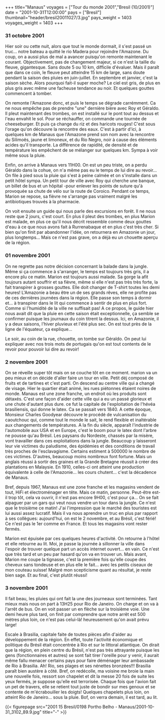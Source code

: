 +++
title="Manaus"
voyages = ["Tour du monde 2001","Bresil (10/2001)"]
date = "2001-10-31T12:00:00"
pays = ["Bresil"]
thumbnail="header/bresil20011027/3.jpg"
pays_weight = 1403
voyages_weight = 1403
+++
### 31 octobre 2001

Hier soir ou cette nuit, alors que tout le monde dormait, il s'est passé un 
truc... notre bateau a quitté le rio Madera pour rejoindre l'Amazone. Du coup, 
on a aussi plus de mal a avancer puisqu'on remonte maintenant le courant. Objectivement, 
pas de changement majeur, si ce n'est la taille du fleuve, gigantesque. Sans 
doute 5 ou 10 km, difficile d'évaluer. Mais il paraît que dans ce coin, le fleuve 
peut atteindre 15 km de large, sans doute pendant la saison des pluies en juin-juillet. 
En septembre et janvier, c'est la saison sèche. Alors pourquoi fait-il super 
moche? Le ciel est gris, de plus en plus gris avec même une facheuse tendance 
au noir. Et quelques gouttes commencent à tomber.

On remonte l'Amazone donc, et puis le temps se dégrade carrémment. Ca ne nous 
empêche pas de prendre "une" dernière bière avec Roy et Géraldo. Il pleut maintenant 
des trombes, on est installé sur le pont tout au dessus et l'eau envahit le 
sol. Pour se réchauffer, on commande une tournée de cheeseburger. Et puis ça 
change du riz et des haricots rouges! C'est sous l'orage qu'on découvre la rencontre 
des eaux. C'est à partir d'ici, à quelques km de Manaus que l'Amazone prend 
son nom avec la rencontre du Silimoës, jaune et limoneux, et du Rio Negro, noir 
à cause des éléments acides qu'il transporte. La différence de rapidité, de 
densité et de température les empêchent de se mélanger sur quelques km. Sympa 
à voir même sous la pluie. 

Enfin, on arrive à Manaus vers 11H00. On est un peu triste, on a perdu Géraldo 
dans la cohue, on n'a même pas eu le temps de lui dire au revoir... On file 
à pied sous la pluie qui s'est à peine calmée et on s'installe dans un petit 
hôtel sympa. Un petit tour de ville avec Roy qui cherche une banque, un billet 
de bus et un hôpital -pour enlever les points de suture qu'à provoquée sa chute 
de vélo sur la route de Coroico. Pendant ce temps, Marion se repose, sa fièvre 
ne s'arrange pas vraiment malgré les antibiotiques trouvés à la pharmacie.

On voit ensuite un guide qui nous parle des excursions en forêt. Il ne nous 
reste que 2 jours, c'est court. En plus il pleut des trombes, en plus Marion 
est malade, en plus ce qu'il nous décrit ressemble comme deux gouttes d'eau 
à ce que nous avons fait à Rurrenabaque et en plus c'est très cher. Si bien 
qu'on finit par abandonner l'idée, on retournera en Amazonie un jour, plus longtemps... 
Mais ce n'est pas grave, on a déjà eu un chouette aperçu de la région.

### 01 novembre 2001

On ne regrette pas notre décision concernant la balade dans la jungle. Même 
si ça commence à s'arranger, le temps est toujours très gris, il a encore plu 
ce matin. Marion est toujours aussi malade. Sa gorge la afit toujours autant 
souffrir et sa fièvre, même si elle n'est pas très très forte, la fait transpirer 
à grosses gouttes. Elle doit changer de T-shirt toutes les demi heures! L'Amazonie 
a beau être un de ses grands rêves, elle ne profite pas de ces dernières journées 
dans la région. Elle passe son temps à dormir et... à transpirer dans le lit 
qui commence à sentir de plus en plus fort. Comme si l'humidité de la ville 
ne suffisait pas! A ce propos, le guide hier nous avait dit que la pluie en 
cette saison était exceptionnelle, ça semble se confirmer puisque les journaux 
du coin titrent la dessus. Ici, en Amazonie, il y a deux saisons, l'hiver pluvieux 
et l'été plus sec. On est tout près de la ligne de l'équateur, ça explique... 


Le soir, au coin de la rue, chouette, on tombe sur Géraldo. On peut lui expliquer 
avec nos trois mots de portugais qu'on est tout contents de le revoir pour pouvoir 
lui dire au revoir!

### 2 novembre 2001

On se réveille super tôt mais on se couche tôt en ce moment. marion va un peu 
mieux et on décide d'aller faire un tour en ville. Petit déj composé de fruits 
et de tartines et c'est parti. On descend au centre ville qui a changé de visage. 
Hier le quartier était animé, les rues piétonnes étaient noires de monde. Manaus 
est une zone franche, un endroit où les produits sont détaxés. C'est une façon 
d'aider cette ville qui a eu un passé glorieux et une chute d'autant plus dure. 
ce fut la capitale de l'exploitation de l'hévéa brasiliensis, qui donne le latex. 
Ca se passait vers 1840. A cette époque, Monsieur Charles Goodyear découvre 
le procédé de vulcanisation du caoutchouc qui, comme tout le monde le sait, 
le rend flexible et inaltérable aux changements de températures. A la fin du 
siècle, apparaît l'industrie de l'automobile aux USA et en Europe, c'est le 
boom pour le latex dont l'arbre ne pousse qu'au Brésil. Les paysans du Nordeste, 
chassés par la misère, vont travailler dans ces exploitations dans la jungle. 
Beaucoup y laisseront leur vie victimes du paludisme, des épidémies et des conditions 
de travail très proches de l'esclavagisme. Certains estiment à 500000 le nombre 
de ces victimes. D'autres, beaucoup moins nombreux font fortune. Mais un anglais 
réussi à sortir des graines et la Grande Bretagne réussit à créer des plantations 
en Malaysie. En 1910, celles-ci ont atteint une production équivalente à celle 
de l'Amazonie... les cours chutent... c'est la décadence de Manaus. 

Bref, depuis 1967, Manaus est une zone franche et les magasins vendent de tout, 
HiFi et électroménager en tête. Mais ce matin, personne. Peut-être est-il trop 
tôt, cela va ouvrir, il n'est pas encore 9H00, c'est pour ça... On se fait alpaguer 
par un gars qui veut nous vendre un tour dans la jungle. Ce n'est que le troisième 
ce matin! J'ai l'impression que le marché des touristes est lui aussi assez 
lucratif. Mais il va nous aprendre un truc en plus par rapport à ses collègues: 
aujourd'hui, on est le 2 novembre, et au Brésil, c'est férié! Ce n'est pas le 
1er comme en France. Et tous les magasins vont rester fermés. 

Marion est épuisée par ces quelques heures d'activité. On retourne à l'hôtel 
et elle retourne au lit. Moi, je passe la journée à sillonner la ville dans 
l'espoir de trouver quelque part un accès internet ouvert... en vain. Ce n'est 
que très tard et un peu par hasard qu'on va en trouver un. Mais avant, Marion 
me coupe la tignasse, c'est la première fois qu'elle coupe des cheveux sans 
tondeuse et en plus elle le fait... avec les petits ciseaux de mon couteau suisse! 
Malgré mon scepticisme quant au résultat, je reste bien sage. Et au final, c'est 
plutôt réussi!

### 3 novembre 2001

Il fait beau, les pluies qui ont fait la une des journeaux sont terminées. 
Tant mieux mais nous on part à 13H25 pour Rio de Janeiro. On charge et on va 
à l'arrêt de bus. On en voit passer un en flèche sur la troisième voie. Une 
demi heure plus tard, on finit par comprendre que notre arrêt est 500 mètres 
plus loin, ce n'est pas celui-là! heureusement qu'on avait prévu large! 

Escale à Brasilia, capitale faite de toutes pièces afin d'aider au développement 
de la région. En effet, toute l'activité économique et politique du Brésil était 
concentrée à Rio et sur le littoral atlantique. On dirait que la région, en 
plein centre du Brésil, n'est pas très attrayante puisque les gens (fonctionnaires 
et autres) se sont fait tirer l'oreille pour y venir, il aurait même fallu menacer 
certains pays pour faire déménager leur ambassade de Rio à Brasilia. Ah! Rio, 
ses plages et ses nénettes bronzées!!! Brasilia paraît bien austère à côté. 
Bref, on redécolle, ma voisine me broie la main une nouvelle fois, ressort son 
chapelet et dit la messe 20 fois de suite les yeux fermés, je suppose qu'elle 
est terrorisée. Chaque fois que l'avion fait un pet de travers, elle se retient 
tout juste de bondir sur mes genoux et se contente de m'écrabouiller les doigts! 
Quelques chapelets plus loin, on atteint Rio de Janeiro... sous la pluie. Bof, 
on verra demain, il est tard, au lit.


<div id="TOTO">{{< figurepage src="2001 15 Bresil/0198 Portho Belho - Manaus/2001-10-31_3102_89.9.jpg" title="-"  >}}
</DIV>

